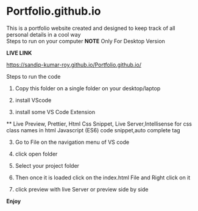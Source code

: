 # Portfolio.github.io
This is a portfolio website created and designed to keep track of all personal details in a cool way   
Steps to run on your computer
**NOTE** 
Only For Desktop Version

**LIVE LINK**

 https://sandip-kumar-roy.github.io/Portfolio.github.io/

Steps to run the code
1) Copy this folder on a single folder on your desktop/laptop

2) install VScode 

3) install some VS Code Extension 

** Live Preview, Prettier, Html Css Snippet,
   Live Server,Intellisense for css class names in html
   Javascript (ES6) code snippet,auto complete tag 


3) Go to File on the navigation menu of VS code

4) click open folder

5) Select your project folder

6) Then once it is loaded click on the index.html
   File and Right click on it

7) click preview with live Server or preview side by side 

****Enjoy****
